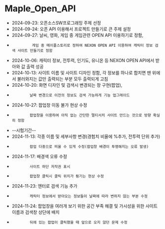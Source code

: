 # Maple_Open_API
- 2024-09-23: 오픈소스SW프로그래밍 주제 선정
- 2024-09-24: 오픈 API 이용해서 프로젝트 만들기로 큰 주제 설정
- 2024-09-27: 날씨, 영화, 게임 중 게임관련 OPEN API 이용하기로 정함,
-              게임 중 메이플스토리로 정하여 NEXON OPEN API 이용하여 캐릭터 정보 검색 사이트 만들기로 정함
- 2024-10-06: 캐릭터 정보, 전투력, 인기도, 유니온 등 NEXON OPEN API에서 받아와 값 출력 성공
- 2024-10-13: 사이트 이름 및 사이트 디자인 정함, 각 정보를 하나로 합치면 맨 위에서 불러와지는 값만 출력되는 부분 모두 출력되게 고침
- 2024-10-20: 화면 디자인 및 검색시 변경되는 창 구현(팝업),
-             날짜 변경으로 이전의 정보도 검색 가능하게 기능 업그레이드
- 2024-10-27: 팝업창 이동 불가 현상 수정
-             팝업창을 이용하여 아직 없는 간단한 멀티서치 사이트 만드는 것으로 방향 확실히 정함
- --시험기간--
- 2024-11-13: 각종 이름 및 세부사항 변경(경험치 비율에 %추가, 전투력 단위 추가)
-             팝업 다중으로 띄울 수 있게 수정(팝업창 배경이 투명해지는 오류 발생)
- 2024-11-17: 배경색 오류 수정
-             사이트 하단 저작권 표시
-             팝업창 클릭시 클릭 위치가 튕기는 현상 수정
- 2024-11-23: 엔터로 검색 기능 추가
-             캐릭터 정보에서 받아오는 정보들이 날짜에 따라 변하지 않는 부분 수정
- 2024-11-24: 팝업창을 여러개 보기 위한 공간 부족 해결 및 가시성을 위한 사이트 이름과 검색창 상단에 배치
-             뒤에 있는 팝업이 클릭했을 때 앞으로 오지 않던 문제 수정
